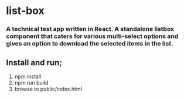 # list-box

### A technical test app written in React.  A standalone listbox component that caters for various multi-select options and gives an option to download the selected items in the list.

## Install and run;

1. npm install
1. npm run build
1. browse to public/index.html